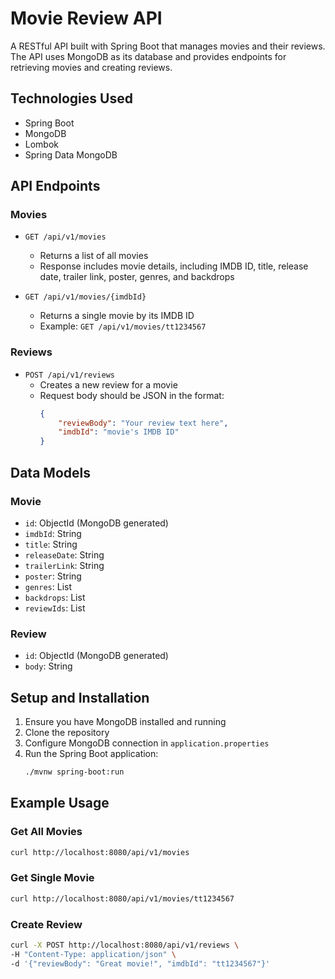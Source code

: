 # Movie Review API

A RESTful API built with Spring Boot that manages movies and their reviews. The API uses MongoDB as its database and provides endpoints for retrieving movies and creating reviews.

## Technologies Used
- Spring Boot
- MongoDB
- Lombok
- Spring Data MongoDB

## API Endpoints

### Movies
- `GET /api/v1/movies`
  - Returns a list of all movies
  - Response includes movie details, including IMDB ID, title, release date, trailer link, poster, genres, and backdrops

- `GET /api/v1/movies/{imdbId}`
  - Returns a single movie by its IMDB ID
  - Example: `GET /api/v1/movies/tt1234567`

### Reviews
- `POST /api/v1/reviews`
  - Creates a new review for a movie
  - Request body should be JSON in the format:
    ```json
    {
        "reviewBody": "Your review text here",
        "imdbId": "movie's IMDB ID"
    }
    ```

## Data Models

### Movie
- `id`: ObjectId (MongoDB generated)
- `imdbId`: String
- `title`: String
- `releaseDate`: String
- `trailerLink`: String
- `poster`: String
- `genres`: List<String>
- `backdrops`: List<String>
- `reviewIds`: List<Review>

### Review
- `id`: ObjectId (MongoDB generated)
- `body`: String

## Setup and Installation

1. Ensure you have MongoDB installed and running
2. Clone the repository
3. Configure MongoDB connection in `application.properties`
4. Run the Spring Boot application:
   ```bash
   ./mvnw spring-boot:run

## Example Usage

### Get All Movies
```bash
curl http://localhost:8080/api/v1/movies
```

### Get Single Movie
```bash
curl http://localhost:8080/api/v1/movies/tt1234567
```

### Create Review
```bash
curl -X POST http://localhost:8080/api/v1/reviews \
-H "Content-Type: application/json" \
-d '{"reviewBody": "Great movie!", "imdbId": "tt1234567"}'
```
